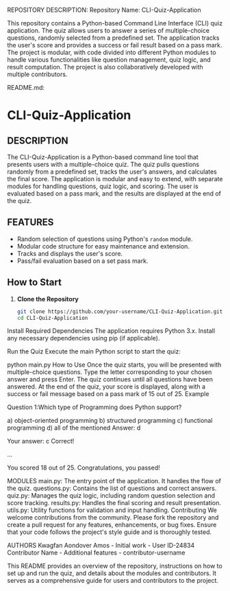 REPOSITORY DESCRIPTION:
Repository Name: CLI-Quiz-Application

This repository contains a Python-based Command Line Interface (CLI) quiz application. 
The quiz allows users to answer a series of multiple-choice questions, randomly selected
from a predefined set. The application tracks the user's score and provides a success or
fail result based on a pass mark. The project is modular, with code divided into different
Python modules to handle various functionalities like question management, quiz logic, and
result computation. The project is also collaboratively developed with multiple contributors.

README.md:

# CLI-Quiz-Application

## DESCRIPTION
The CLI-Quiz-Application is a Python-based command line tool that presents users with a
multiple-choice quiz. The quiz pulls questions randomly from a predefined set, tracks 
the user's answers, and calculates the final score. The application is modular and easy
to extend, with separate modules for handling questions, quiz logic, and scoring. 
The user is evaluated based on a pass mark, and the results are displayed at the end 
of the quiz.

## FEATURES
- Random selection of questions using Python's `random` module.
- Modular code structure for easy maintenance and extension.
- Tracks and displays the user's score.
- Pass/fail evaluation based on a set pass mark.

## How to Start
1. **Clone the Repository**  
   ```bash
   git clone https://github.com/your-username/CLI-Quiz-Application.git
   cd CLI-Quiz-Application
Install Required Dependencies
The application requires Python 3.x. Install any necessary dependencies using
pip (if applicable).

Run the Quiz
Execute the main Python script to start the quiz:

python main.py
How to Use
Once the quiz starts, you will be presented with multiple-choice questions.
Type the letter corresponding to your chosen answer and press Enter.
The quiz continues until all questions have been answered.
At the end of the quiz, your score is displayed, along with a success or fail 
message based on a pass mark of 15 out of 25.
Example

Question 1:Which type of Programming does Python support?

a) object-oriented programming
b) structured programming
c) functional programming
d) all of the mentioned
Answer: d

Your answer: c
Correct!

...

You scored 18 out of 25.
Congratulations, you passed!

MODULES
main.py: The entry point of the application. It handles the flow of the quiz.
questions.py: Contains the list of questions and correct answers.
quiz.py: Manages the quiz logic, including random question selection and score tracking.
results.py: Handles the final scoring and result presentation.
utils.py: Utility functions for validation and input handling.
Contributing
We welcome contributions from the community. Please fork the repository and create a
pull request for any features, enhancements, or bug fixes. Ensure that your code 
follows the project's style guide and is thoroughly tested.

AUTHORS
Kwagfan Aondover Amos - Initial work - User ID-24834
Contributor Name - Additional features - contributor-username

This README provides an overview of the repository, instructions on how to set up and
run the quiz, and details about the modules and contributors. It serves as a 
comprehensive guide for users and contributors to the project.
